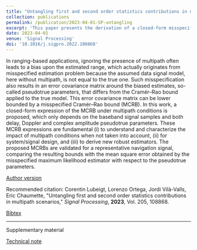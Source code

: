 ```yaml
---
title: "Untangling first and second order statistics contributions in multipath scenarios"
collection: publications
permalink: /publication/2023-04-01-SP-untangling
excerpt: 'This paper presents the derivation of a closed-form misspecified Cramér-Rao bound for low-cost GNSS receivers in presence of multipath.'
date: 2023-04-01
venue: 'Signal Processing'
doi: '10.1016/j.sigpro.2022.108868'
---
```

In ranging-based applications, ignoring the presence of multipath often leads to a bias upon the estimated range, which actually originates from misspecified estimation problem because the assumed data signal model, here without multipath, is not equal to the true one. Such misspecification also results in an error covariance matrix around the biased estimates, so-called pseudotrue parameters, that differs from the Cramér–Rao bound applied to the true model. This error covariance matrix can be lower bounded by a misspecified Cramér–Rao bound (MCRB). In this work, a closed-form expression of the MCRB under multipath conditions is proposed, which only depends on the baseband signal samples and both delay, Doppler and complex amplitude pseudotrue parameters. These MCRB expressions are fundamental (i) to understand and characterize the impact of multipath conditions when not taken into account, (ii) for system/signal design, and (iii) to derive new robust estimators. The proposed MCRBs are validated for a representative navigation signal, comparing the resulting bounds with the mean square error obtained by the misspecified maximum likelihood estimator with respect to the pseudotrue parameters.

[Author version](http://clubeigt.github.io/files/2023_SP_untangling.pdf)

Recommended citation: Corentin Lubeigt, Lorenzo Ortega, Jordi Vilà-Valls, Eric Chaumette, &quot;Untangling first and second order statistics contributions in multipath scenarios,&quot; <i>Signal Processing</i>, <b>2023</b>, Vol. 205, 108868.

[Bibtex](http://clubeigt.github.io/files/2023_SP_untangling_bib.bib)

---
Supplementary material

[Technical note](http://clubeigt.github.io/files/2023_SP_untangling_technote.pdf)

